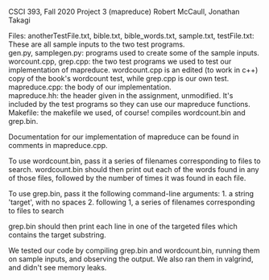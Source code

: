 CSCI 393, Fall 2020
Project 3 (mapreduce)
Robert McCaull, Jonathan Takagi

Files:
    anotherTestFile.txt, bible.txt, bible_words.txt, sample.txt, testFile.txt: These are all sample inputs to the two test programs.  
    gen.py, samplegen.py: programs used to create some of the sample inputs.  
    worcount.cpp, grep.cpp: the two test programs we used to test our implementation of mapreduce.  wordcount.cpp is an edited (to work in c++) copy of the book's wordcount test, while grep.cpp is our own test.  
    mapreduce.cpp: the body of our implementation.  
    mapreduce.hh: the header given in the assignment, unmodified.  It's included by the test programs so they can use our mapreduce functions.  
    Makefile: the makefile we used, of course!  compiles wordcount.bin and grep.bin.  

Documentation for our implementation of mapreduce can be found in comments in mapreduce.cpp.  

To use wordcount.bin, pass it a series of filenames corresponding to files to search.  wordcount.bin should then print out each of the words found in any of those files, followed by the number of times it was found in each file.  

To use grep.bin, pass it the following command-line arguments:
    1. a string 'target', with no spaces
    2. following 1, a series of filenames corresponding to files to search

grep.bin should then print each line in one of the targeted files which contains the target substring.  

We tested our code by compiling grep.bin and wordcount.bin, running them on sample inputs, and observing the output.  We also ran them in valgrind, and didn't see memory leaks.  
